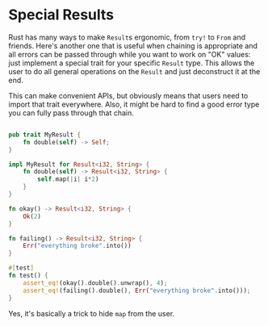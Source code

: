 # Special Results

Rust has many ways to make `Result`s ergonomic, from `try!` to `From` and friends. Here's another one that is useful when chaining is appropriate and all errors can be passed through while you want to work on "OK" values: just implement a special trait for your specific `Result` type. This allows the user to do all general operations on the `Result` and just deconstruct it at the end.

This can make convenient APIs, but obviously means that users need to import that trait everywhere. Also, it might be hard to find a good error type you can fully pass through that chain.

```rust

pub trait MyResult {
    fn double(self) -> Self;
}

impl MyResult for Result<i32, String> {
    fn double(self) -> Result<i32, String> {
        self.map(|i| i*2)
    }
}

fn okay() -> Result<i32, String> {
    Ok(2)
}

fn failing() -> Result<i32, String> {
    Err("everything broke".into())
}

#[test]
fn test() {
    assert_eq!(okay().double().unwrap(), 4);
    assert_eq!(failing().double(), Err("everything broke".into()));
}

```

Yes, it's basically a trick to hide `map` from the user.